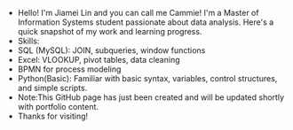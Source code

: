 - Hello! I'm Jiamei Lin and you can call me Cammie! I'm a Master of Information Systems student passionate about data analysis. Here's a quick snapshot of my work and learning progress.
- Skills:
- SQL (MySQL): JOIN, subqueries, window functions
- Excel: VLOOKUP, pivot tables, data cleaning
- BPMN for process modeling
- Python(Basic): Familiar with basic syntax, variables, control structures, and simple scripts.
- Note:This GitHub page has just been created and will be updated shortly with portfolio content.
- Thanks for visiting!  

